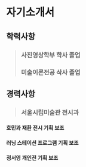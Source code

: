 # 자기소개서

## 학력사항
>### 사진영상학부 학사 졸업
>### 미술이론전공 삭사 졸업

## 경력사항
>### 서울시립미술관 전시과
#### 호민과 재환 전시 기획 보조
#### 러닝 스테이션 프로그램 기획 보조
#### 정서영 개인전 기획 보조

>### 